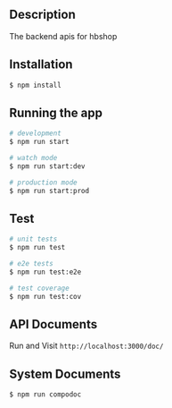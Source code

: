 
## Description

The backend apis for hbshop

## Installation

```bash
$ npm install
```

## Running the app

```bash
# development
$ npm run start

# watch mode
$ npm run start:dev

# production mode
$ npm run start:prod
```

## Test

```bash
# unit tests
$ npm run test

# e2e tests
$ npm run test:e2e

# test coverage
$ npm run test:cov
```

## API Documents 

Run and Visit `http://localhost:3000/doc/`  

## System Documents

```bash
$ npm run compodoc
```


